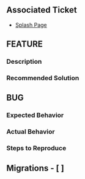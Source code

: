 ## Associated Ticket
- [Splash Page]()


## FEATURE

### Description

### Recommended Solution




## BUG
### Expected Behavior

### Actual Behavior

### Steps to Reproduce

## Migrations - [ ]
